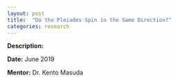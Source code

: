 ```yaml
---
layout: post
title:  "Do the Pleiades Spin in the Same Direction?"
categories: research
---
```


**Description:**

**Date:** June 2019

**Mentor:** Dr. Kento Masuda

